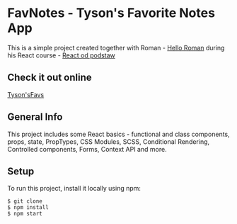 # FavNotes - Tyson's Favorite Notes App

This is a simple project created together with Roman - [Hello Roman](https://helloroman.pl/) during his React course - [React od podstaw](https://eduweb.pl/programowanie-i-www/reactjs/react-od-podstaw) 

## Check it out online

[Tyson'sFavs](https://pensive-shaw-ec222a.netlify.app/)

## General Info

This project includes some React basics - functional and class components, props, state, PropTypes, CSS Modules, SCSS, Conditional Rendering, Controlled components, Forms, Context API and more.

## Setup
To run this project, install it locally using npm:

```
$ git clone
$ npm install
$ npm start
```